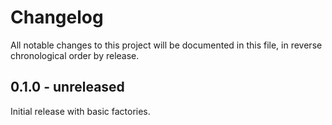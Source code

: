 # Changelog

All notable changes to this project will be documented in this file, in reverse chronological order by release.

## 0.1.0 - unreleased

Initial release with basic factories.